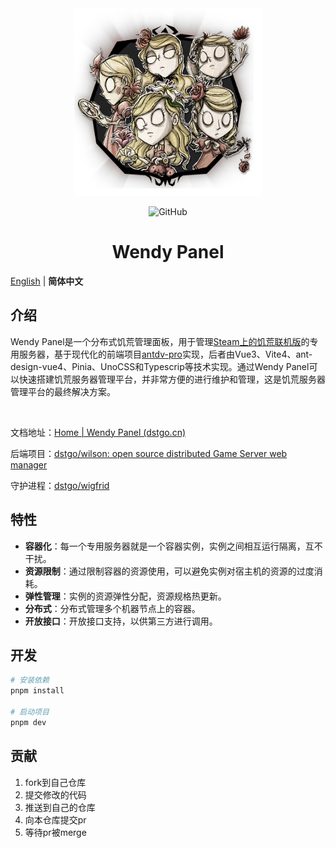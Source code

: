 <div align="center"> 
<a href="https://github.com/antdv-pro/antdv-pro"> 
<img alt="Wendy Panel" width="300" height="300" src="./public/wendy.png">
</a> 
<br>

![GitHub](https://img.shields.io/github/license/dstgo/wendy-pro)

<h1>Wendy Panel</h1>

</div>

[English](./README.en.md) | **简体中文**




## 介绍

Wendy Panel是一个分布式饥荒管理面板，用于管理[Steam上的饥荒联机版](https://store.steampowered.com/app/322330/_/)的专用服务器，基于现代化的前端项目[antdv-pro](https://github.com/antdv-pro/antdv-pro)实现，后者由Vue3、Vite4、ant-design-vue4、Pinia、UnoCSS和Typescrip等技术实现。通过Wendy Panel可以快速搭建饥荒服务器管理平台，并非常方便的进行维护和管理，这是饥荒服务器管理平台的最终解决方案。

<br/>

文档地址：[Home | Wendy Panel (dstgo.cn)](https://wendy.dstgo.cn/)

后端项目：[dstgo/wilson: open source distributed Game Server web manager](https://github.com/dstgo/wilson)

守护进程：[dstgo/wigfrid](https://github.com/dstgo/wigfrid)



## 特性

- **容器化**：每一个专用服务器就是一个容器实例，实例之间相互运行隔离，互不干扰。
- **资源限制**：通过限制容器的资源使用，可以避免实例对宿主机的资源的过度消耗。
- **弹性管理**：实例的资源弹性分配，资源规格热更新。
- **分布式**：分布式管理多个机器节点上的容器。
- **开放接口**：开放接口支持，以供第三方进行调用。



## 开发

```bash
# 安装依赖
pnpm install

# 启动项目
pnpm dev
```



## 贡献

1. fork到自己仓库
2. 提交修改的代码
3. 推送到自己的仓库
4. 向本仓库提交pr
5. 等待pr被merge

